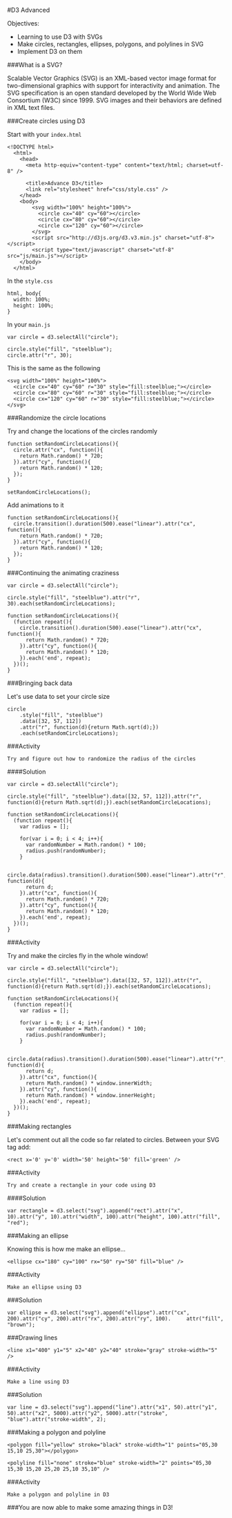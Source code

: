 #D3 Advanced

Objectives: 

- Learning to use D3 with SVGs
- Make circles, rectangles, ellipses, polygons, and polylines in SVG
- Implement D3 on them

###What is a SVG?

Scalable Vector Graphics (SVG) is an XML-based vector image format for two-dimensional graphics with support for interactivity and animation. The SVG specification is an open standard developed by the World Wide Web Consortium (W3C) since 1999. SVG images and their behaviors are defined in XML text files.


###Create circles using D3

Start with your `index.html`

	<!DOCTYPE html>
	  <html>
	    <head>
	      <meta http-equiv="content-type" content="text/html; charset=utf-8" />
	
	      <title>Advance D3</title>
	      <link rel="stylesheet" href="css/style.css" />
	    </head>
	    <body>
	    	<svg width="100%" height="100%">
		      <circle cx="40" cy="60"></circle>
		      <circle cx="80" cy="60"></circle>
		      <circle cx="120" cy="60"></circle>
		    </svg>
		    <script src="http://d3js.org/d3.v3.min.js" charset="utf-8"></script>
		    <script type="text/javascript" charset="utf-8" src="js/main.js"></script>
	    </body>
	  </html>

In the `style.css`

	html, body{
	  width: 100%;
	  height: 100%;
	}

In your `main.js`

	var circle = d3.selectAll("circle");

	circle.style("fill", "steelblue");
	circle.attr("r", 30);


This is the same as the following

	<svg width="100%" height="100%">
	  <circle cx="40" cy="60" r="30" style="fill:steelblue;"></circle>
	  <circle cx="80" cy="60" r="30" style="fill:steelblue;"></circle>
	  <circle cx="120" cy="60" r="30" style="fill:steelblue;"></circle>
	</svg>

###Randomize the circle locations

Try and change the locations of the circles randomly

	function setRandomCircleLocations(){
	  circle.attr("cx", function(){
	    return Math.random() * 720;
	  }).attr("cy", function(){
	    return Math.random() * 120;
	  });
	}
	
	setRandomCircleLocations();	 

Add animations to it

	function setRandomCircleLocations(){
	  circle.transition().duration(500).ease("linear").attr("cx", function(){
	    return Math.random() * 720;
	  }).attr("cy", function(){
	    return Math.random() * 120;
	  });
	}

###Continuing the animating craziness

	var circle = d3.selectAll("circle");

	circle.style("fill", "steelblue").attr("r", 30).each(setRandomCircleLocations);
	
	function setRandomCircleLocations(){
	  (function repeat(){
	    circle.transition().duration(500).ease("linear").attr("cx", function(){
	      return Math.random() * 720;
	    }).attr("cy", function(){
	      return Math.random() * 120;
	    }).each('end', repeat);
	  })();
	}

###Bringing back data

Let's use data to set your circle size

	circle
		.style("fill", "steelblue")
		.data([32, 57, 112])
		.attr("r", function(d){return Math.sqrt(d);})
		.each(setRandomCircleLocations);

###Activity

	Try and figure out how to randomize the radius of the circles
	
####Solution

	var circle = d3.selectAll("circle");

	circle.style("fill", "steelblue").data([32, 57, 112]).attr("r", function(d){return Math.sqrt(d);}).each(setRandomCircleLocations);
	
	function setRandomCircleLocations(){
	  (function repeat(){
	    var radius = [];
	
	    for(var i = 0; i < 4; i++){
	      var randomNumber = Math.random() * 100;
	      radius.push(randomNumber);
	    }
	
	    circle.data(radius).transition().duration(500).ease("linear").attr("r", function(d){
	      return d;
	    }).attr("cx", function(){
	      return Math.random() * 720;
	    }).attr("cy", function(){
	      return Math.random() * 120;
	    }).each('end', repeat);
	  })();
	}

###Activity

Try and make the circles fly in the whole window!
	
	var circle = d3.selectAll("circle");

	circle.style("fill", "steelblue").data([32, 57, 112]).attr("r", function(d){return Math.sqrt(d);}).each(setRandomCircleLocations);
	
	function setRandomCircleLocations(){
	  (function repeat(){
	    var radius = [];
	
	    for(var i = 0; i < 4; i++){
	      var randomNumber = Math.random() * 100;
	      radius.push(randomNumber);
	    }
	
	    circle.data(radius).transition().duration(500).ease("linear").attr("r", function(d){
	      return d;
	    }).attr("cx", function(){
	      return Math.random() * window.innerWidth;
	    }).attr("cy", function(){
	      return Math.random() * window.innerHeight;
	    }).each('end', repeat);
	  })();
	}

###Making rectangles

Let's comment out all the code so far related to circles. Between your SVG tag add:

	<rect x='0' y='0' width='50' height='50' fill='green' />

###Activity	

	Try and create a rectangle in your code using D3
	
####Solution

	var rectangle = d3.select("svg").append("rect").attr("x", 10).attr("y", 10).attr("width", 100).attr("height", 100).attr("fill", "red");

###Making an ellipse

Knowing this is how me make an ellipse...

	<ellipse cx="180" cy="100" rx="50" ry="50" fill="blue" />

###Activity

	Make an ellipse using D3

###Solution

	var ellipse = d3.select("svg").append("ellipse").attr("cx", 200).attr("cy", 200).attr("rx", 200).attr("ry", 100).     attr("fill", "brown");
	
###Drawing lines

	<line x1="400" y1="5" x2="40" y2="40" stroke="gray" stroke-width="5" />

###Activity

	Make a line using D3
	
###Solution

	var line = d3.select("svg").append("line").attr("x1", 50).attr("y1", 50).attr("x2", 5000).attr("y2", 5000).attr("stroke", "blue").attr("stroke-width", 2);

###Making a polygon and polyline

	<polygon fill="yellow" stroke="black" stroke-width="1" points="05,30 15,10 25,30"></polygon>
	
	<polyline fill="none" stroke="blue" stroke-width="2" points="05,30 15,30 15,20 25,20 25,10 35,10" />
	
###Activity

	Make a polygon and polyline in D3


###You are now able to make some amazing things in D3!